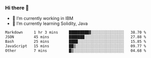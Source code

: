 ### Hi there 👋

<!--
**mathcodeman/mathcodeman** is a ✨ _special_ ✨ repository because its `README.md` (this file) appears on your GitHub profile.

Here are some ideas to get you started:

- 🔭 I’m currently working on ...
- 🌱 I’m currently learning ...
- 👯 I’m looking to collaborate on ...
- 🤔 I’m looking for help with ...
- 💬 Ask me about ...
- 📫 How to reach me: ...
- 😄 Pronouns: ...
- ⚡ Fun fact: ...
-->

- 🔭 I’m currently working in IBM
- 🌱 I’m currently learning Solidity, Java

<!--START_SECTION:waka-->

```txt
Markdown     1 hr 3 mins     █████████▓░░░░░░░░░░░░░░░   38.70 %
JSON         45 mins         ███████░░░░░░░░░░░░░░░░░░   27.88 %
Bash         25 mins         ████░░░░░░░░░░░░░░░░░░░░░   15.85 %
JavaScript   15 mins         ██▒░░░░░░░░░░░░░░░░░░░░░░   09.77 %
Other        7 mins          █▒░░░░░░░░░░░░░░░░░░░░░░░   04.68 %
```

<!--END_SECTION:waka-->
